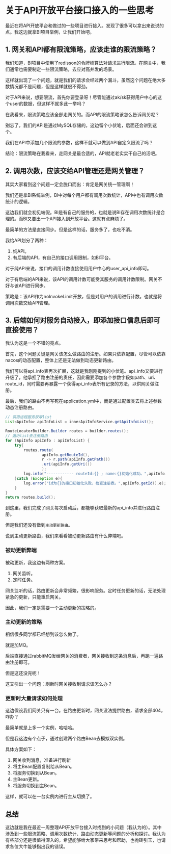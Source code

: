 # 关于API开放平台接口接入的一些思考

最近在将API开放平台和做过的一些项目进行接入。发现了很多可以拿出来说说的点。我这边就拿BI项目举例，让我们开始吧。

## 1. 网关和API都有限流策略，应该走谁的限流策略？

我们知道，BI项目中使用了redisson的令牌桶算法对请求进行限流。在网关中，我们通常也需要制定一些限流策略，去应对高并发的场景。

这样就出现了一个问题，就是我们的请求会经过两个漏斗，虽然这个问题在绝大多数情况都不是问题，但是这样就很不得劲。

对于API来说，想要限流，首先你要登录呀！尽管能通过ak/sk获得用户中心的这个user的数据，但这样不就多此一举吗？

在我看来，限流策略应该全部走网关的。而API的限流策略该怎么告诉网关呢？

别忘了，我们的API是通过MySQL存储的，这边留个小伏笔，后面还会讲到这个。

我们在API中添加几个限流的参数，这样不就可以做到API自定义限流了吗？

结论：限流策略在我看来，走网关是最合适的，API就老老实实干自己的活吧。

## 2. 调用次数，应该交给API管理还是网关管理？

其实大家看到这个问题一定会脱口而出：肯定是网关统一管理啊！

我们还是拿BI系统举例，BI中对每个用户都有调用次数统计，API中也有调用次数统计的逻辑。

这边我们就会初见端倪。BI是有自己的服务的，也就是说BI存在调用次数统计是合理的。而BI又要出一个API接入到开放平台。这就有点麻烦了。

最简单的方法是直接同步。但是这样的话，服务多了，也吃不消。

我给API划分了两种：

1. 纯API。
2. 有后端的API，有自己的接口调用限制，如BI平台。

对于纯API来说，接口的调用计数直接使用用户中心的user_api_info即可。

对于有后端的API来说，该API的调用计数可能受其服务的调用计数限制。网关不好与该API进行同步。

策略是：该API作为noInvokeLimit开放，但是对用户的调用进行计数。也就是将调用次数交给API管理。

## 3. 后端如何对服务自动接入，即添加接口信息后即可直接使用？

我认为这是一个不错的亮点。

首先，这个问题关键是网关该怎么做路由的注册。如果只依靠配置，尽管可以依靠nacos的动态配置，整体上还是无法做到动态更新路由。

我们可以将api_info表再次扩展，这就是我刚刚提到的小伏笔。api_info又要进行升级了，他承担了路由注册的责任，因此需要添加各个参数字段如path、uri、route_id，同时需要再暴露一个获得api_info表所有记录的方法，以供网关做注册。

最后，我们的路由不再写死在application.yml中，而是通过配置类去将上述参数动态注册路由。

```java
// 调用远程服务获取list
List<ApiInfo> apiInfoList = innerApiInfoService.getApiInfoList();

RouteLocatorBuilder.Builder routes = builder.routes();
// 遍历list去注册路由
for (ApiInfo apiInfo : apiInfoList) {
    try{
        routes.route(
                apiInfo.getRouteId(),
                r -> r.path(apiInfo.getPath())
                .uri(apiInfo.getUri())
                );
        log.info("------------ routeId:{} ; name:{}初始化成功。",apiInfo.getRouteId(),apiInfo.getApiName());
    }catch (Exception e){
        log.error("id为{}的接口初始化失败，检查注册表。",apiInfo.getId(),e);
    }
}
return routes.build();
```



到这里，我们完成了网关每次启动后，都能够获取最新的api_info并进行路由注册。

但是我们还没有做到`主动更新路由`。

说到主动更新路由，我们来看看被动更新路由有什么弊端吧。

### 被动更新弊端

被动更新，我这边有两种方案。

1. 网关监听。
2. 定时任务。

网关监听的话，路由更新会非常频繁，很影响服务。定时任务更新的话，无法处理紧急的更新，只能重启网关。

因此，我们一定是需要一个主动更新的策略的。

### 主动更新的策略

相信很多同学都已经想到该怎么做了。

就是加MQ。

后端直接通过rabbitMQ发给网关的消费者，网关接收到这条消息后，再跑一遍路由注册即可。

但是这还没完呢！

这又引出一个问题：刷新时网关接收到请求该怎么办？

### 更新时大量请求如何处理

这边假设我们网关只有一台。在路由更新时，网关没法提供路由，请求全部404，咋办？

最简单就是上多一个实例，哈哈哈。

但是我这边有个点子，通过创建两个路由Bean去模拟双实例。

具体方案如下：

1. 网关收到消息，准备进行刷新
2. 将主Bean配置复制给从Bean。
3. 将服务切换到从Bean。
4. 主Bean更新。
5. 将服务切换到主Bean。

这样，就可以在一台实例内进行主从切换了。

## 总结

这边就是我在最近一周整理API开放平台接入时找到的小问题（我认为的）。其中涉及到一些限流策略、调用次数统计、路由动态更新等问题的分析和探讨。我认为有些部分还是很值得深入的，希望能够给大家带来思考和帮助，也抛砖引玉，也请求各位大牛能够指出我的错误。



